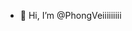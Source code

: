 - 👋 Hi, I’m @PhongVeiiiiiiiii


<!---
PhongVeiiiiiiiii/PhongVeiiiiiiiii is a ✨ special ✨ repository because its `README.md` (this file) appears on your GitHub profile.
You can click the Preview link to take a look at your changes.
--->
